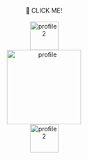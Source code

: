 <br>
<p align="center">
      <span>💬 CLICK ME!</span>
      <br/><br/>
<img src="https://user-images.githubusercontent.com/52994616/208122646-d3ac8afa-22bc-4a2d-8788-a937daf5ca1f.jpg" alt="profile2" height="65" r"/>

<br>
<a href="www.linkedin.com/in/hojeong-eom-9b3bb9190">
      <img src="https://user-images.githubusercontent.com/52994616/175568347-18feaf11-ee40-4c06-9e50-1c26deac976e.png" alt="profile" height="170" r"/>
</a>
<br>
<img src="https://user-images.githubusercontent.com/52994616/208122646-d3ac8afa-22bc-4a2d-8788-a937daf5ca1f.jpg" alt="profile2" height="65" r"/>

<br>



<br>
<br>
                                                        
<!--

<img src="https://img.shields.io/badge/🎄Daily Blog-FFFEA0"/>
<img src="https://img.shields.io/badge/Github Blog-FFC2D6"/>
<img src="https://img.shields.io/badge/Tech Blog-E7E4E5"/>
                                                        
<img src="https://img.shields.io/badge/YouTube-E7E4E5?style=social&logo=youtube"/>

</p>

<br>
<br>


                                                                                
<h3 align="center"><b> 🧸 Skills </b></h3>
<p align="center">
<img src="https://img.shields.io/badge/HTML5-E34F26?style=flat-square&logo=HTML5&logoColor=white"/></a>&nbsp
<img src="https://img.shields.io/badge/CSS3-1572B6?style=flat-square&logo=CSS3&logoColor=white"/></a>&nbsp
<img src="https://img.shields.io/badge/JavaScript-F7DF1E?style=flat-square&logo=JavaScript&logoColor=white"/></a>&nbsp
<img src="https://img.shields.io/badge/c++-00599C?style=flat-square&logo=c%2B%2B&logoColor=white"/></a> &nbsp </p>

-->                                                                                                 
                                                                                                 

<!--
**DobiIsFree/DobiIsFree** is a ✨ _special_ ✨ repository because its `README.md` (this file) appears on your GitHub profile.

![Anurag's GitHub stats](https://github-readme-stats.vercel.app/api?username=DobiIsFree&show_icons=true&theme=swift)
[![Solved.ac Profile](http://mazassumnida.wtf/api/v2/generate_badge?boj=o_0)](https://solved.ac/o_0/)


Here are some ideas to get you started:

- 🔭 I’m currently working on ...
- 🌱 I’m currently learning ...
- 👯 I’m looking to collaborate on ...
- 🤔 I’m looking for help with ...
- 💬 Ask me about ...
- 📫 How to reach me: ...
- 😄 Pronouns: ...
- ⚡ Fun fact: ...
-->

